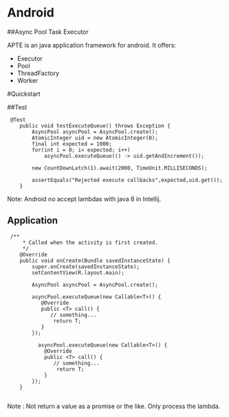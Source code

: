 Android 
================================

##Async Pool Task Executor

APTE is an java application framework for android.
It offers:

* Executor
* Pool
* ThreadFactory
* Worker


#Quickstart

##Test
```
 @Test
    public void testExecuteQueue() throws Exception {
        AsyncPool asyncPool = AsyncPool.create();
        AtomicInteger uid = new AtomicInteger(0);
        final int expected = 1000;
        for(int i = 0; i< expected; i++)
            asyncPool.executeQueue(() -> uid.getAndIncrement());

        new CountDownLatch(1).await(2000, TimeUnit.MILLISECONDS);

        assertEquals("Rejected execute callbacks",expected,uid.get());
    }
```

Note: Android no accept lambdas with java 8 in Intellij.

## Application
```
 /**
     * Called when the activity is first created.
     */
    @Override
    public void onCreate(Bundle savedInstanceState) {
        super.onCreate(savedInstanceState);
        setContentView(R.layout.main);
      
        AsyncPool asyncPool = AsyncPool.create();

        asyncPool.executeQueue(new Callable<T>() {
           @Override
           public <T> call() {
              // something...
               return T;
           }
        });

          asyncPool.executeQueue(new Callable<T>() {
            @Override
            public <T> call() {
               // something...
                return T;
            }
        });
    }
    
```
Note : Not return a value as a promise or the like. Only process the lambda.


